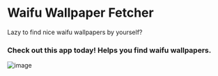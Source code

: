 # Waifu Wallpaper Fetcher

Lazy to find nice waifu wallpapers by yourself?

### Check out this app today! Helps you find waifu wallpapers.

![image](https://github.com/Wind-Explorer/fresh-waifu-wallpapers/assets/66894537/8e44779b-7b85-43cd-814b-55463d6c94a8)

